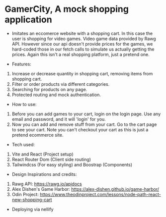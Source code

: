 # GamerCity, A mock shopping application
- Imitates an eccomerce website with a shopping cart. In this case the user
  is shopping for video games. Video game data provided by Rawg API. However since our 
  api doesn't provide prices for the games, we hard-coded those in our fetch calls to simulate 
  us actually getting the prices. Again this isn't a real shopping platform, just a pretend one.


+ Features:
1. Increase or decrease quantity in shopping cart, removing items from shopping cart.
2. Filter or order products via different categories.
3. Searching for products on any page. 
4. Protected routing and mock authentication.


+ How to use:
1. Before you can add games to your cart, login on the login page.
  Use any email and password, and it will 'login' for you.
2. Now you can add and remove stuff from your cart. Go
  to the cart page to see your cart. Note you can't 
  checkout your cart as this is just a pretend ecommerce site.

+ Tech used:
1. Vite and React (Project setup)
2. React Router Dom (Client side routing)
3. Tailwindcss (For easy styling) and Boostrap (Components)


+ Design Inspirations and credits:
1. Rawg API: https://rawg.io/apidocs
2. Alex Dishen's Game Harbor: https://alex-dishen.github.io/game-harbor/
3. Odin Project: https://www.theodinproject.com/lessons/node-path-react-new-shopping-cart


+ Deploying via nellify